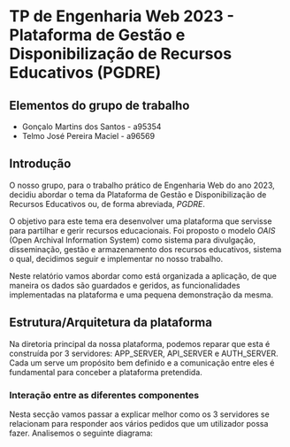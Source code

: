 # TP de Engenharia Web 2023 - Plataforma de Gestão e Disponibilização de Recursos Educativos (PGDRE)

## Elementos do grupo de trabalho
- Gonçalo Martins dos Santos - a95354
- Telmo José Pereira Maciel - a96569

## Introdução
O nosso grupo, para o trabalho prático de Engenharia Web do ano 2023, decidiu
abordar o tema da Plataforma de Gestão e Disponibilização de Recursos Educativos ou, de forma abreviada, *PGDRE*.

O objetivo para este tema era desenvolver uma plataforma que servisse para partilhar e gerir recursos educacionais. Foi proposto o modelo *OAIS*
(Open Archival Information System) como sistema para divulgação, disseminação, gestão e armazenamento dos recursos educativos, sistema o qual, decidimos seguir e implementar no nosso trabalho.

Neste relatório vamos abordar como está organizada a aplicação, de que maneira os
dados são guardados e geridos, as funcionalidades implementadas na plataforma e uma
pequena demonstração da mesma.

## Estrutura/Arquitetura da plataforma
Na diretoria principal da nossa plataforma, podemos reparar que esta é construída
por 3 servidores: APP_SERVER, API_SERVER e AUTH_SERVER. Cada um serve um propósito bem definido e a comunicação entre eles é fundamental para conceber a plataforma
pretendida.

### Interação entre as diferentes componentes
Nesta secção vamos passar a explicar melhor como os 3 servidores se relacionam
para responder aos vários pedidos que um utilizador possa fazer. Analisemos o seguinte diagrama:

